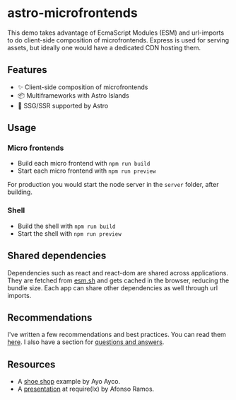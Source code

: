 # astro-microfrontends

This demo takes advantage of EcmaScript Modules (ESM) and url-imports to do client-side composition of microfrontends. Express is used for serving assets, but ideally one would have a dedicated CDN hosting them.

## Features

- ✨ Client-side composition of microfrontends
- 📦 Multiframeworks with Astro Islands
- 🚀 SSG/SSR supported by Astro

## Usage

### Micro frontends

- Build each micro frontend with `npm run build`
- Start each micro frontend with `npm run preview`

For production you would start the node server in the `server` folder, after building.

### Shell

- Build the shell with `npm run build`
- Start the shell with `npm run preview`

## Shared dependencies

Dependencies such as react and react-dom are shared across applications. They are fetched from [esm.sh](https://esm.sh/) and gets cached in the browser, reducing the bundle size. Each app can share other dependencies as well through url imports.

## Recommendations

I've written a few recommendations and best practices. You can read them [here](/RECOMMENDATIONS.md). I also have a section for [questions and answers](/QUESTIONS.md).

## Resources

- A [shoe shop](https://github.com/ayoayco/shoe-shop) example by Ayo Ayco.
- A [presentation](https://www.youtube.com/watch?v=UQ_C79OyXI4) at require(lx) by Afonso Ramos.
